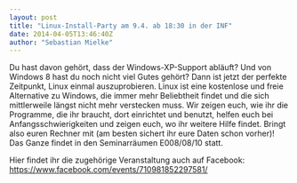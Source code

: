 ```yaml
---
layout: post
title: "Linux-Install-Party am 9.4. ab 18:30 in der INF"
date: 2014-04-05T13:46:40Z
author: "Sebastian Mielke"
---
```


<p>
Du hast davon gehört, dass der Windows-XP-Support abläuft? Und von Windows 8 hast du noch nicht viel Gutes gehört? Dann ist jetzt der perfekte Zeitpunkt, Linux einmal auszuprobieren. Linux ist eine kostenlose und freie Alternative zu Windows, die immer mehr Beliebtheit findet und die sich mittlerweile längst nicht mehr verstecken muss. Wir zeigen euch, wie ihr die Programme, die ihr braucht, dort einrichtet und benutzt, helfen euch bei Anfangsschwierigkeiten und zeigen euch, wo ihr weitere Hilfe findet.
Bringt also euren Rechner mit (am besten sichert ihr eure Daten schon vorher)!
Das Ganze findet in den Seminarräumen E008/08/10 statt.
</p>

<p>
Hier findet ihr die zugehörige Veranstaltung auch auf Facebook: <a href="https://www.facebook.com/events/710981852297581/" class="urlextern" title="https://www.facebook.com/events/710981852297581/" rel="nofollow">https://www.facebook.com/events/710981852297581/</a>
</p>
